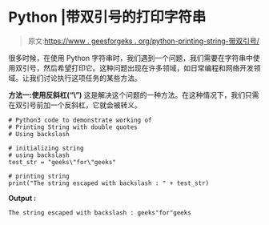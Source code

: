 # Python |带双引号的打印字符串

> 原文:[https://www . geesforgeks . org/python-printing-string-带双引号/](https://www.geeksforgeeks.org/python-printing-string-with-double-quotes/)

很多时候，在使用 Python 字符串时，我们遇到一个问题，我们需要在字符串中使用双引号，然后希望打印它。这种问题出现在许多领域，如日常编程和网络开发领域。让我们讨论执行这项任务的某些方法。

**方法一:使用反斜杠(“\”)**
这是解决这个问题的一种方法。在这种情况下，我们只需在双引号前加一个反斜杠，它就会被转义。

```
# Python3 code to demonstrate working of 
# Printing String with double quotes
# Using backslash

# initializing string
# using backslash
test_str = "geeks\"for\"geeks"

# printing string
print("The string escaped with backslash : " + test_str)
```

**Output :**

```
The string escaped with backslash : geeks"for"geeks

```